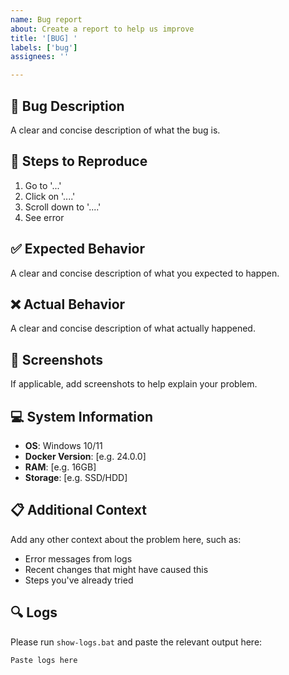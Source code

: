 ```yaml
---
name: Bug report
about: Create a report to help us improve
title: '[BUG] '
labels: ['bug']
assignees: ''

---
```


## 🐛 Bug Description

A clear and concise description of what the bug is.

## 🔄 Steps to Reproduce

1. Go to '...'
2. Click on '....'
3. Scroll down to '....'
4. See error

## ✅ Expected Behavior

A clear and concise description of what you expected to happen.

## ❌ Actual Behavior

A clear and concise description of what actually happened.

## 📸 Screenshots

If applicable, add screenshots to help explain your problem.

## 💻 System Information

- **OS**: Windows 10/11
- **Docker Version**: [e.g. 24.0.0]
- **RAM**: [e.g. 16GB]
- **Storage**: [e.g. SSD/HDD]

## 📋 Additional Context

Add any other context about the problem here, such as:
- Error messages from logs
- Recent changes that might have caused this
- Steps you've already tried

## 🔍 Logs

Please run `show-logs.bat` and paste the relevant output here:

```
Paste logs here
```
